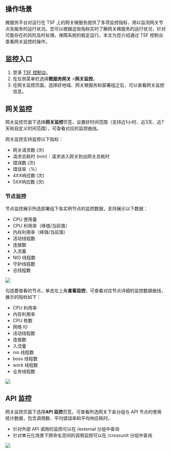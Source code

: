 ## 操作场景

微服务平台对运行在 TSF 上的网关微服务提供了多项监控指标，用以监测网关节点及服务的运行状况。您可以根据这些指标实时了解网关微服务的运行状况，针对可能存在的风险及时处理，保障系统的稳定运行。本文为您介绍通过 TSF 控制台查看网关监控的操作。

## 监控入口

1. 登录 [TSF 控制台](https://console.cloud.tencent.com/tsf)。
2. 在左侧菜单栏选择**微服务网关** >**网关监控**。
3. 在网关监控页面，选择好地域、网关微服务和部署组之后，可以查看网关监控信息。



## 网关监控

网关监控页面下选择**网关监控**页签，设置好时间范围（支持近1小时、近3天、近7天和自定义时间范围），可查看对应的监控曲线。

网关监控支持监控以下指标：
- 网关请求数 (次)
- 请求总耗时 (min)：请求进入网关到出网关总耗时
- 错误数 (次)
- 错误率（%）
- 4XX响应数 (次)
- 5XX响应数 (次)






### 节点监控

节点监控展示所选部署组下各实例节点的监控数据，支持展示以下数据：

- CPU 使用量
- CPU 利用率（峰值/当前值）
- 内存利用率（峰值/当前值）
- 活动线程数
- 连接数
- 入流量
- NIO 线程数
- 守护线程数
- 总线程数

![](https://qcloudimg.tencent-cloud.cn/raw/883d5bc65caabff0ffa4811d882e1926.png)

勾选要查看的节点，单击左上角**查看监控**，可查看对应节点详细的监控数据曲线，展示的指标如下：

- CPU 利用率 
- 内存利用率 
- CPU 核数 
- 网络 IO
- 活动线程数
- 连接数
- 入流量 
- nio 线程数
- boss 线程数
- work 线程数
- 业务线程数

![](https://qcloudimg.tencent-cloud.cn/raw/971544fb241be60c17027a1ff08a4fce.png)

## API 监控

网关监控页面下选择**API 监控**页签，可查看所选网关下各分组与 API 节点的使用统计数据，包含调用数、平均错误率和平均响应耗时。

- 针对外部 API 调用的监控可以在 /external 分组中查询
- 针对单元化场景下跨命名空间的调用监控可以在 /crossunit 分组中查询
  

![](https://qcloudimg.tencent-cloud.cn/raw/da625b8a47c9977b00a73b01d163e6dd.png)

   
